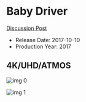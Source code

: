 # Baby Driver

[Discussion Post](https://www.avsforum.com/threads/bass-eq-for-filtered-movies.2995212/post-56745942)

* Release Date: 2017-10-10
* Production Year: 2017

## 4K/UHD/ATMOS

![img 0](https://i.imgur.com/ASClVy7.jpg)

![img 1](https://i.imgur.com/gOj9VIH.jpg)

